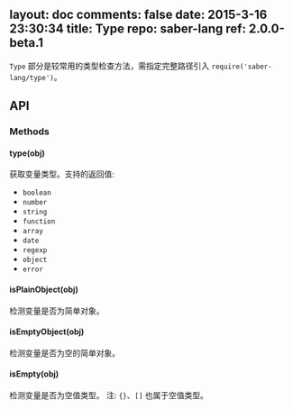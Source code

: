 layout: doc
comments: false
date: 2015-3-16 23:30:34
title: Type
repo: saber-lang
ref: 2.0.0-beta.1
---

`Type` 部分是较常用的类型检查方法，需指定完整路径引入 `require('saber-lang/type')`。

## API

### Methods

#### type(obj)

获取变量类型。支持的返回值:

* `boolean`
* `number`
* `string`
* `function`
* `array`
* `date`
* `regexp`
* `object`
* `error`

#### isPlainObject(obj)

检测变量是否为简单对象。

#### isEmptyObject(obj)

检测变量是否为空的简单对象。

#### isEmpty(obj)

检测变量是否为空值类型。 注: `{}`、`[]` 也属于空值类型。